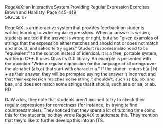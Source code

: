RegeXeX: an Interactive System Providing Regular Expression Exercises<br>
Brown and Hardisty, Page 445-449<br>
SIGCSE'07<br>
<br>
RegeXeX is an interactive system that provides feedback on students writing learning to write regular expressions. When an answer is written, students are told if the answer is wrong or right, but also "given examples of strings that the expression either matches and should not or does not match and should, and asked to try again." Student responses also need to be "equivalent" to the solution instead of identical. It is a free, portable system, written in C++. It uses Qt as its GUI library. An example is presented with the question "Write a regular expression for the language of all strings over the alphabet (a,b,c) that start with character a." If the student enters b(a | b) + as their answer, they will be prompted saying the answer is incorrect and that their expression matches some string it shouldn't, such as ba, bb, and baa, and does not match some strings that it should, such as a or aa, or ab. RD<br>
<br>
DJW adds, they note that students aren't inclined to try to check their regular expressions for correctness (for instance, by trying to find counterexamples).  They noticed that they spent a lot of tutoring time doing this for the students, so they wrote RegeXeX to automate this.  They mention that they'd like to further develop this into an ITS.